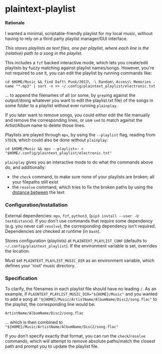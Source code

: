 # plaintext-playlist

#### Rationale

I wanted a minimal, scriptable-friendly playlist for my local music, without having to rely on a third party playlist manager/GUI interface.

_This stores playlists as text files, one per playlist, where each line is the (relative) path to a song in the playlist._

This includes a `fzf` backed interactive mode, which lets you create/edit playlists by fuzzy matching against playlist names/songs. However, you're not required to use it, you can edit the playlist by running commands like:


`cd $HOME/Music && find Daft\ Punk/2013\ -\ Random\ Access\ Memories -name "*.mp3" | sort -n >> ~/.config/plaintext_playlist/electronic.txt`

... to append the filenames of all (or some, by `grep`ing against the output/doing whatever you want to edit the playlist.txt file) of the songs in some folder to a playlist without ever running `plainplay`.

If you later want to remove songs, you could either edit the file manually and remove the corresponding lines, or use `sed` to match against the Artist/Album name to delete those lines.

Playlists are played through `mpv`, by using the `--playlist` flag, reading from `STDIN`, which could also be done without `plainplay`:


`cd $HOME/Music && mpv --playlist=- < "$HOME/.config/plaintext_playlist/electronic.txt"`

`plainplay` gives you an interactive mode to do what the commands above do, and additionally:

- the `check` command, to make sure none of your playlists are broken; all your filepaths still exist
- the `resolve` command, which tries to fix the broken paths by using the [distance between](https://github.com/life4/textdistance) the text

### Configuration/Installation

External dependencies: `mpv`, `fzf`, `python3`, (`pip3 install --user -U textdistance`). If you don't use commands that require some dependency (e.g. you never call `resolve`), the corresponding dependency isn't required. Dependencies are checked at runtime (in `bash`).

Stores configuration (playlists) at `PLAINTEXT_PLAYLIST_CONF` (defaults to `~/.config/plaintext_playlist`). If the environment variable is set, overrides the location.

Must set `PLAINTEXT_PLAYLIST_MUSIC_DIR` as an environment variable, which defines your 'root' music directory.

### Specification

To clarify, the filenames in each playlist file should have no leading `/`. As an example, if `PLAINTEXT_PLAYLIST_MUSIC_DIR="${HOME}/Music"` and you wanted to add a song at `"${HOME}/Music/ArtistName/AlbumName/Disc2/song.flac"` to the playlist, the corresponding line would be:

```
ArtistName/AlbumName/Disc2/song.flac
```

... which is then combined to `"${HOME}/Music/ArtistName/AlbumName/Disc2/song.flac"`

If you don't specify exactly that format, you can run the `check`/`resolve` commands, which will attempt to remove absolute paths/match the closest path and prompt you to update the playlist file.
